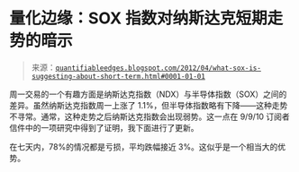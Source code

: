 <!--yml

分类：未分类

日期：2024-05-18 08:50:47

-->

# 量化边缘：SOX 指数对纳斯达克短期走势的暗示

> 来源：[`quantifiableedges.blogspot.com/2012/04/what-sox-is-suggesting-about-short-term.html#0001-01-01`](http://quantifiableedges.blogspot.com/2012/04/what-sox-is-suggesting-about-short-term.html#0001-01-01)

周一交易的一个有趣方面是纳斯达克指数（NDX）与半导体指数（SOX）之间的差异。虽然纳斯达克指数周一上涨了 1.1%，但半导体指数略有下降——这种走势不寻常。通常，这种走势之后纳斯达克指数会出现弱势。这一点在 9/9/10 订阅者信件中的一项研究中得到了证明，我下面进行了更新。

在七天内，78%的情况都是亏损，平均跌幅接近 3%。这似乎是一个相当大的优势。
